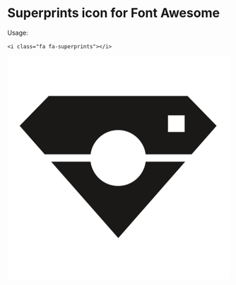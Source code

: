 # Superprints icon for Font Awesome

Usage:

	<i class="fa fa-superprints"></i>

![](superprints.svg)